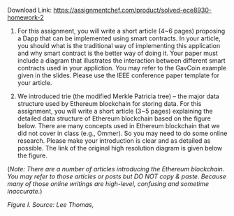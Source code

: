 Download Link: https://assignmentchef.com/product/solved-ece8930-homework-2
<br>
<ol>

 <li>For this assignment, you will write a short article (4~6 pages) proposing a Dapp that can be implemented using smart contracts. In your article, you should what is the traditional way of implementing this application and why smart contract is the better way of doing it. Your paper must include a diagram that illustrates the interaction between different smart contracts used in your appliction. You may refer to the GavCoin example given in the slides. Please use the IEEE conference paper template for your article.</li>

</ol>




<ol start="2">

 <li>We introduced trie (the modified Merkle Patricia tree) – the major data structure used by Ethereum blockchain for storing data. For this assignment, you will write a short article (3~5 pages) explaining the detailed data structure of Ethereum blockchain based on the figure below. There are many concepts used in Ethereum blockchain that we did not cover in class (e.g., Ommer). So you may need to do some online research. Please make your introduction is clear and as detailed as possible. The link of the original high resolution diagram is given below the figure.</li>

</ol>

(<em>Note: There are a number of articles introducing the Ethereum blockchain. You may refer to those articles or posts but DO NOT copy &amp; paste. Because many of those online writings are high-level, confusing and sometime inaccurate.</em>)




<em>Figure I. Source: Lee Thomas,</em>